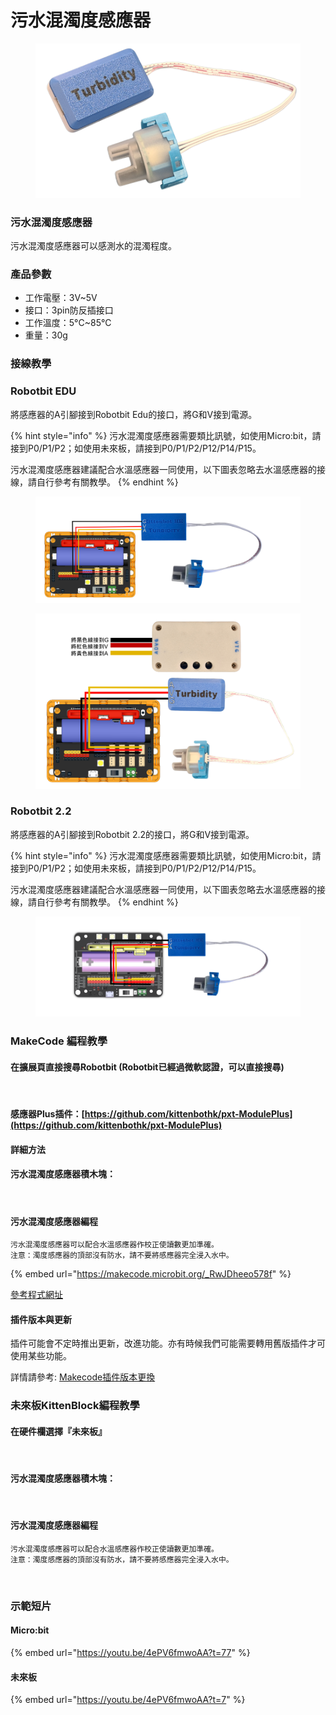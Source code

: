 # 污水混濁度感應器

<figure><img src="../.gitbook/assets/turbidity_ver2.png" alt=""><figcaption></figcaption></figure>

### 污水混濁度感應器

污水混濁度感應器可以感測水的混濁程度。

### 產品參數

* 工作電壓：3V\~5V
* 接口：3pin防反插接口
* 工作溫度：5°C\~85°C
* 重量：30g

### 接線教學

### Robotbit EDU

將感應器的A引腳接到Robotbit Edu的接口，將G和V接到電源。

{% hint style="info" %}
污水混濁度感應器需要類比訊號，如使用Micro:bit，請接到P0/P1/P2；如使用未來板，請接到P0/P1/P2/P12/P14/P15。&#x20;

污水混濁度感應器建議配合水溫感應器一同使用，以下圖表忽略去水溫感應器的接線，請自行參考有關教學。
{% endhint %}

<div><figure><img src="../.gitbook/assets/turbidity_edu.png" alt=""><figcaption></figcaption></figure> <figure><img src="../.gitbook/assets/turbidityV2_edu.png" alt=""><figcaption></figcaption></figure></div>

### Robotbit 2.2

將感應器的A引腳接到Robotbit 2.2的接口，將G和V接到電源。

{% hint style="info" %}
污水混濁度感應器需要類比訊號，如使用Micro:bit，請接到P0/P1/P2；如使用未來板，請接到P0/P1/P2/P12/P14/P15。&#x20;

污水混濁度感應器建議配合水溫感應器一同使用，以下圖表忽略去水溫感應器的接線，請自行參考有關教學。
{% endhint %}

<figure><img src="../.gitbook/assets/turbidity_2.2.png" alt=""><figcaption></figcaption></figure>

### MakeCode 編程教學

#### 在擴展頁直接搜尋Robotbit (Robotbit已經過微軟認證，可以直接搜尋)

<figure><img src="https://kittenbothk.readthedocs.io/en/latest/_images/robotbit_search.gif" alt=""><figcaption></figcaption></figure>

#### 感應器Plus插件：[https://github.com/kittenbothk/pxt-ModulePlus](https://github.com/kittenbothk/pxt-ModulePlus)

#### 詳細方法

#### 污水混濁度感應器積木塊：

<figure><img src="https://kittenbothk.readthedocs.io/en/latest/_images/turbidity2.png" alt=""><figcaption></figcaption></figure>

#### 污水混濁度感應器編程

```
污水混濁度感應器可以配合水溫感應器作校正使讀數更加準確。
注意：濁度感應器的頂部沒有防水，請不要將感應器完全浸入水中。
```

{% embed url="https://makecode.microbit.org/_RwJDheeo578f" %}

[參考程式網址](https://makecode.microbit.org/_RwJDheeo578f)

#### 插件版本與更新

插件可能會不定時推出更新，改進功能。亦有時候我們可能需要轉用舊版插件才可使用某些功能。

詳情請參考: [Makecode插件版本更換](https://kittenbothk.readthedocs.io/en/latest/Makecode/makecode_extensionUpdate.html)

### 未來板KittenBlock編程教學

#### 在硬件欄選擇『未來板』

<figure><img src="https://kittenbothk.readthedocs.io/en/latest/_images/turbidity_kb1.png" alt=""><figcaption></figcaption></figure>

#### 污水混濁度感應器積木塊：

<figure><img src="https://kittenbothk.readthedocs.io/en/latest/_images/turbidity_kb2.png" alt=""><figcaption></figcaption></figure>

#### 污水混濁度感應器編程

```
污水混濁度感應器可以配合水溫感應器作校正使讀數更加準確。
注意：濁度感應器的頂部沒有防水，請不要將感應器完全浸入水中。
```

<figure><img src="https://kittenbothk.readthedocs.io/en/latest/_images/turbidity_kb3.png" alt=""><figcaption></figcaption></figure>

### 示範短片

#### Micro:bit

{% embed url="https://youtu.be/4ePV6fmwoAA?t=77" %}

#### 未來板

{% embed url="https://youtu.be/4ePV6fmwoAA?t=7" %}
